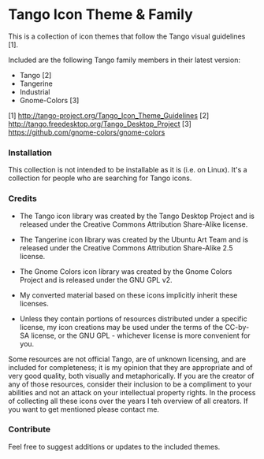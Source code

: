 # Tango Icon Theme & Family #

This is a collection of icon themes that follow the Tango visual guidelines [1]. 

Included are the following Tango family members in their latest version:
* Tango [2]
* Tangerine
* Industrial
* Gnome-Colors [3]

[1] http://tango-project.org/Tango_Icon_Theme_Guidelines
[2] http://tango.freedesktop.org/Tango_Desktop_Project
[3] https://github.com/gnome-colors/gnome-colors

### Installation ###

This collection is not intended to be installable as it is (i.e. on Linux). It's a collection for people who are searching for Tango icons.

### Credits ###
* The Tango icon library was created by the Tango Desktop Project and is released under the Creative Commons Attribution Share-Alike license.
* The Tangerine icon library was created by the Ubuntu Art Team and is released under the Creative Commons Attribution Share-Alike 2.5 license.
* The Gnome Colors icon library was created by the Gnome Colors Project and is released under the GNU GPL v2.

* My converted material based on these icons implicitly inherit these licenses.
* Unless they contain portions of resources distributed under a specific license, my icon creations may be used under the terms of the CC-by-SA license, or the GNU GPL - whichever license is more convenient for you.

Some resources are not official Tango, are of unknown licensing, and are included for completeness; it is my opinion that they are appropriate and of very good quality, both visually and metaphorically. If you are the creator of any of those resources, consider their inclusion to be a compliment to your abilities and not an attack on your intellectual property rights. In the process of collecting all these icons over the years I teh overview of all creators. If you want to get mentioned please contact me.

### Contribute ###

Feel free to suggest additions or updates to the included themes.